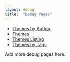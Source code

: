 ```yaml
---
layout: debug
title:  "Debug Pages"
---
```



- [Themes by Author](authors)
- [Themes](themes)
- [Themes Listing](list)
- [Themes by Tags](tags)



Add more debug pages here.
